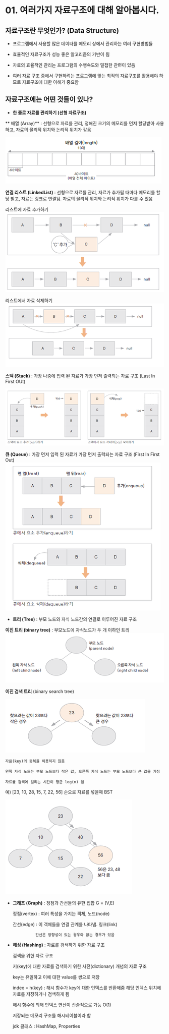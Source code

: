 # 01. 여러가지 자료구조에 대해 알아봅시다.

## 자료구조란 무엇인가? (Data Structure)

- 프로그램에서 사용할 많은 데이타를 메모리 상에서 관리하는 여러 구현방법들

- 효율적인 자료구조가 성능 좋은 알고리즘의 기반이 됨

- 자료의 효율적인 관리는 프로그램의 수행속도와 밀접한 관련이 있음

- 여러 자료 구조 중에서 구현하려는 프로그램에 맞는 최적의 자료구조를 활용해야 하므로 자료구조에 대한 이해가 중요함


## 자료구조에는 어떤 것들이 있나?

- **한 줄로 자료를 관리하기 (선형 자료구조)**

 ** 배열 (Array)**  : 선형으로 자료를 관리, 정해진 크기의 메모리를 먼저 할당받아 사용하고, 자료의 물리적 위치와 논리적 위치가 같음

![array](./img/array.png)

  **연결 리스트 (LinkedList)** : 선형으로 자료를 관리, 자료가 추가될 때마다 메모리를 할당 받고, 자료는 링크로 연결됨. 자료의 물리적 위치와 논리적 위치가 다를 수 있음

리스트에 자료 추가하기 <br>
![listadd](./img/listadd.png)

리스트에서 자료 삭제하기 <br>
![listdelete](./img/listdelete.png)

  **스택 (Stack)** : 가장 나중에 입력 된 자료가 가장 먼저 출력되는 자료 구조 (Last In First OUt) <br>

![stack](./img/stack.png)

 **큐 (Queue)** :  가장 먼저 입력 된 자료가 가장 먼저 출력되는 자료 구조 (First In First Out) <br>
![queue](./img/queue.png)


- **트리 (Tree)** : 부모 노드와 자식 노드간의 연결로 이루어진 자료 구조 <br>

**이진 트리 (binary tree)** : 부모노드에 자식노드가 두 개 이하인 트리 <br>
![tree](./img/binary1.png)

**이진 검색 트리** (binary search tree) 
 
 ![tree3](./img/binary3.png)
 
    자료(key)의 중복을 허용하지 않음

    왼쪽 자식 노드는 부모 노드보다 작은 값, 오른쪽 자식 노드는 부모 노드보다 큰 값을 가짐

    자료를 검색에 걸리는 시간이 평균 log(n) 임
  

  예) [23, 10, 28, 15, 7, 22, 56] 순으로 자료를 넣을때 BST <br>

  ![tree2](./img/binary2.png)


- **그래프 (Graph)** :  정점과 간선들의 유한 집합 G = (V,E)
    
    정점(vertex) : 여러 특성을 가지는 객체, 노드(node) 

    간선(edge) : 이 객체들을 연결 관계를 나타냄. 링크(link)

                간선은 방향성이 있는 경우와 없는 경우가 있음



    

- **해싱 (Hashing)** : 자료를 검색하기 위한 자료 구조

    검색을 위한 자료 구조

    키(key)에 대한 자료를 검색하기 위한 사전(dictionary) 개념의 자료 구조

    key는 유일하고 이에 대한 value를 쌍으로 저장

    index = h(key) : 해시 함수가 key에 대한 인덱스를 반환해줌 해당 인덱스 위치에 자료를 저장하거나 검색하게 됨 

    해시 함수에 의해 인덱스 연산이 산술적으로 가능 O(1)

    저장되는 메모리 구조를 해시테이블이라 함

    jdk 클래스 : HashMap, Properties


  



